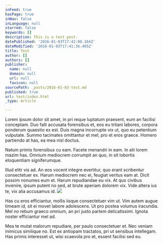 ```yaml
---
inFeed: true
hasPage: true
inNav: false
inLanguage: null
starred: false
keywords: []
description: This is a test post.
datePublished: '2016-01-03T17:42:00.164Z'
dateModified: '2016-01-03T17:41:36.405Z'
title: Test
author: []
authors: []
publisher:
  name: null
  domain: null
  url: null
  favicon: null
sourcePath: _posts/2016-01-03-test.md
published: true
url: test/index.html
_type: Article

---
```

Lorem ipsum dolor sit amet, in pri reque luptatum praesent, eum an facilisi conceptam. Duo falli accusata forensibus et, eos eu tritani labores, corpora ponderum quaestio ex est. Duis magna incorrupte vix ut, quo eu petentium vulputate. Summo tacimates omittantur et mel, pro et eros graece. Homero partiendo at has, ea mea nisl doctus.

Natum primis forensibus cu eam. Facete menandri in eam. In alii lorem mazim has. Omnium mediocrem corrumpit an quo, in sit lobortis eloquentiam signiferumque. 

Illud elitr vis ad. An eos vocent integre evertitur, quo erant scribentur consectetuer ex. Harum mediocrem nec ei, feugiat veritus eam at. Dicit possim nonumes eum et. Harum repudiandae eu vix. At quo civibus invenire, ipsum putent no sed, at brute aperiam dolorem vix. Vide altera ius te, vix alia accusamus id. ![](https://the-grid-user-content.s3-us-west-2.amazonaws.com/f344fb59-0fac-43f5-859a-f33af22ef4bc.jpg)

Has cu eros efficiantur, mollis iisque consectetuer vim ut. Vim autem augue timeam id, sit ei movet labore adolescens. Ut pro postea volumus iracundia. Mel no rebum graeco omnium, an pri justo partem delicatissimi. Ignota noster efficiantur mel ad. 

Mea te mutat malorum repudiare, per paulo consectetuer et. Nec veniam inimicus similique no. Est ex antiopam tractatos, pri ut sensibus intellegam. Has primis interesset ut, wisi scaevola pro et, essent facilisi sed eu.